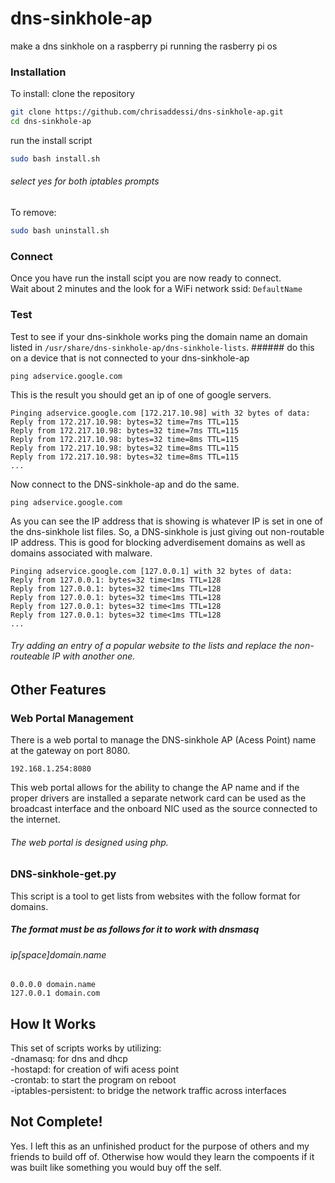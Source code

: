 # dns-sinkhole-ap
make a dns sinkhole on a raspberry pi running the rasberry pi os 

### Installation
To install:
clone the repository
```bash
git clone https://github.com/chrisaddessi/dns-sinkhole-ap.git
cd dns-sinkhole-ap
```
run the install script
```bash
sudo bash install.sh
```
###### select yes for both iptables prompts
To remove:
```bash
sudo bash uninstall.sh
```
### Connect
Once you have run the install scipt you are now ready to connect. <br />
Wait about 2 minutes and the look for a WiFi network ssid: ```DefaultName```

### Test
Test to see if your dns-sinkhole works ping the domain name an domain listed in ```/usr/share/dns-sinkhole-ap/dns-sinkhole-lists```. ###### do this on a device that is not connected to your dns-sinkhole-ap <br />
```
ping adservice.google.com
```
This is the result you should get an ip of one of google servers.
```
Pinging adservice.google.com [172.217.10.98] with 32 bytes of data:
Reply from 172.217.10.98: bytes=32 time=7ms TTL=115
Reply from 172.217.10.98: bytes=32 time=7ms TTL=115
Reply from 172.217.10.98: bytes=32 time=8ms TTL=115
Reply from 172.217.10.98: bytes=32 time=8ms TTL=115
Reply from 172.217.10.98: bytes=32 time=8ms TTL=115
...
```
Now connect to the DNS-sinkhole-ap and do the same.
```
ping adservice.google.com
```
As you can see the IP address that is showing is whatever IP is set in one of the dns-sinkhole list files.
So, a DNS-sinkhole is just giving out non-routable IP address. This is good for blocking adverdisement domains as well as domains associated with malware.
```
Pinging adservice.google.com [127.0.0.1] with 32 bytes of data:
Reply from 127.0.0.1: bytes=32 time<1ms TTL=128
Reply from 127.0.0.1: bytes=32 time<1ms TTL=128
Reply from 127.0.0.1: bytes=32 time<1ms TTL=128
Reply from 127.0.0.1: bytes=32 time<1ms TTL=128
Reply from 127.0.0.1: bytes=32 time<1ms TTL=128
...
```
###### Try adding an entry of a popular website to the lists and replace the non-routeable IP with another one.

## Other Features
### Web Portal Management
There is a web portal to manage the DNS-sinkhole AP (Acess Point) name at the gateway on port 8080. 
```
192.168.1.254:8080
```
This web portal allows for the ability to change the AP name and if the proper drivers are installed a separate network card can be used as the broadcast interface and the onboard NIC used as the source connected to the internet. <br />
###### The web portal is designed using php.


### DNS-sinkhole-get.py
This script is a tool to get lists from websites with the follow format for domains.
##### The format must be as follows for it to work with dnsmasq
###### ip[space]domain.name
```
0.0.0.0 domain.name
127.0.0.1 domain.com
```

## How It Works
This set of scripts works by utilizing:<br />
-dnamasq: for dns and dhcp<br />
-hostapd: for creation of wifi acess point<br />
-crontab: to start the program on reboot<br />
-iptables-persistent: to bridge the network traffic across interfaces<br />

## Not Complete!
Yes. I left this as an unfinished product for the purpose of others and my friends to build off of. Otherwise how would they learn the compoents if it was built like something you would buy off the self.


